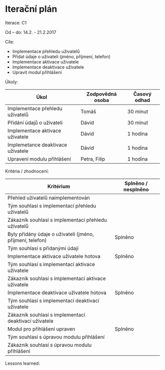 <h1>Iterační plán</h1>
Iterace:  C1

Od – do: 14.2. - 21.2.2017


Cíle:
- Implementace přehledu uživatelů
- Přidat údaje o uživateli (jméno, příjmení, telefon)
- Implementace aktivace uživatele
- Implementace deaktivace uživatele
- Upravit modul přihlášení

Úkoly:

|Úkol|	Zodpovědná osoba|	Časový odhad|
|---|---|---|
|Implementace přehledu uživatelů|Tomáš|30 minut|
|Přidání údajů o uživateli|Dávid|30 minut|
|Implementace aktivace uživatele|Dávid|1 hodina|
|Implemetance deaktivace uživatele|Dávid|1 hodina|
|Upravení modulu přihlášení|Petra, Filip|1 hodina|

Kritéria / zhodnocení:

|Kritérium	|Splněno / nesplněno|
|---|---|
|Přehled uživatelů naimplementován||
|Tým souhlasí s implementací přehledu uživatelů||
|Zákazník souhlasí s implementací přehledu uživatelů||
|Byly přidány údaje o uživateli (jméno, přijmení, telefon)|Splněno|
|Tým souhlasí s přidanými údaji||
|Implementace aktivace uživatele hotova|Splněno|
|Tým souhlasí s implementací aktivace uživatele||
|Zákazník souhlasí s implementací aktivace uživatele||
|Implementace deaktivace uživatele hotova|Splněno|
|Tým souhlasí s implementací deaktivací uživatele||
|Zákazník souhlasí s implementací deaktivací uživatele||
|Modul pro přihlášení upraven|Splněno|
|Tým souhlasí s úpravou modulu přihlášení||
|Zákazník souhlasí s úpravou modulu přihlášení||

Lessons learned:
